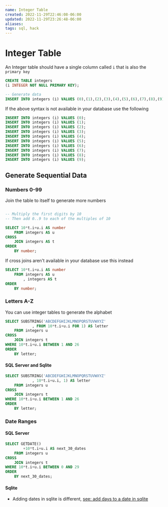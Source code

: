 ```yaml
---
name: Integer Table
created: 2022-11-29T22:46:08-06:00
updated: 2022-11-29T23:26:48-06:00
aliases: 
tags: sql, hack
---
```

# Integer Table

An Integer table should have a single column called `i` that is also the  `primary key`

```sql
CREATE TABLE integers
(i INTEGER NOT NULL PRIMARY KEY);

-- Generate data
INSERT INTO integers (i) VALUES (0),(1),(2),(3),(4),(5),(6),(7),(8),(9);
```

If the above syntax is not available in your database use the following
```sql
INSERT INTO integers (i) VALUES (0);
INSERT INTO integers (i) VALUES (1);
INSERT INTO integers (i) VALUES (2);
INSERT INTO integers (i) VALUES (3);
INSERT INTO integers (i) VALUES (4);
INSERT INTO integers (i) VALUES (5);
INSERT INTO integers (i) VALUES (6);
INSERT INTO integers (i) VALUES (7);
INSERT INTO integers (i) VALUES (8);
INSERT INTO integers (i) VALUES (9);
```

## Generate Sequential Data

### Numbers 0-99

Join the table to itself to generate more numbers
```sql

-- Multiply the first digits by 10
-- Then add 0..9 to each of the multiples of 10

SELECT 10*t.i+u.i AS number
	FROM integers AS u
CROSS
	JOIN integers AS t
ORDER
	BY number;
```

If cross joins aren't available in your database use this instead
```sql
SELECT 10*t.i+u.i AS number
	FROM integers AS u
		, integers AS t
ORDER
	BY number;
```

### Letters A-Z

You can use integer tables to generate the alphabet
```sql
SELECT SUBSTRING('ABCDEFGHIJKLMNOPQRSTUVWXYZ'
			, FROM 10*t.i+u.i FOR 1) AS letter
	FROM integers u
CROSS
	JOIN integers t
WHERE 10*t.i+u.i BETWEEN 1 AND 26
ORDER
	BY letter;
```

#### SQL Server and Sqlite
```sql
SELECT SUBSTRING('ABCDEFGHIJKLMNOPQRSTUVWXYZ'
			, 10*t.i+u.i, 1) AS letter
	FROM integers u
CROSS
	JOIN integers t
WHERE 10*t.i+u.i BETWEEN 1 AND 26
ORDER
	BY letter;
```

### Date Ranges

#### SQL Server

```sql
SELECT GETDATE()
		+10*t.i+u.i AS next_30_dates
	FROM integers u
CROSS
	JOIN integers t
WHERE 10*t.i+u.i BETWEEN 0 AND 29
ORDER
	BY next_30_dates;
```

#### Sqlite

- Adding dates in sqlite is different, [see: add days to a date in sqlite](https://database.guide/add-days-to-a-date-in-sqlite/)
